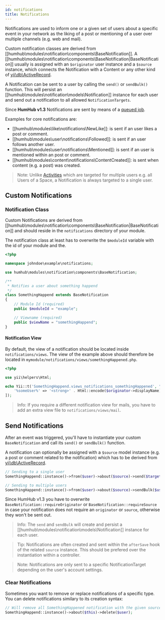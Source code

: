 ```yaml
---
id: notifications
title: Notifications
---
```


Notifications are used to inform one or a given set of users about a specific event in your network as the liking of a post or mentioning of a user over multiple channels (e.g. web and mail). 

Custom notification classes are derived from [[humhub\modules\notification\components\BaseNotification]].
A [[humhub\modules\notification\components\BaseNotification|BaseNotification]] usually is assigned with an
`$originator` user instance and a `$source` instance, which connects the Notification with a Content or any other kind of [yii\db\ActiveRecord](https://www.yiiframework.com/doc/api/2.0/yii-db-activerecord).

A Notification can be sent to a user by calling the `send()` or `sendBulk()` function. This will persist an [[humhub\modules\notification\models\Notification]] instance for each user and send out a notification to all allowed `NotificationTargets`.

Since **HumHub v1.3** Notifications are sent by means of a [queued job](../admin/asynchronous-tasks.md).

Examples for core notifications are:

 - [[humhub\modules\like\notifications\NewLike]]: is sent if an user likes a post or comment.
 - [[humhub\modules\user\notifications\Followed]]: is sent if an user follows another user.
 - [[humhub\modules\user\notifications\Mentioned]]: is sent if an user is mentioned within an post or comment.
 - [[humhub\modules\content\notifications\ContentCreated]]: is sent when content (e.g. a post) was created.

> Note: Unlike [Activities](activities.md) which are targeted for multiple users e.g. all Users of a Space, a Notification is always targeted to a single user.

## Custom Notifications

### Notification Class

Custom Notifications are derived from [[humhub\modules\notification\components\BaseNotification|BaseNotification]] and should reside in the `notifications` directory of your module.

The notification class at least has to overwrite the `$moduleId` variable with the id of your module and the.

```php
<?php

namespace johndoe\example\notifications;

use humhub\modules\notification\components\BaseNotification;

/**
 * Notifies a user about something happend
 */
class SomethingHappend extends BaseNotification
{
    // Module Id (required)
    public $moduleId = "example";

    // Viewname (required)
    public $viewName = "somethingHappend";
}
```

#### Notification View

By default, the view of a notification should be located inside `notifications/views`.
The view of the example above should therefore be located in `mymodule/notifications/views/somethingHappened.php`.

```php
<?php

use yii\helpers\Html;

echo Yii::t('SomethingHappend.views_notifications_somethingHappened', "%someUser% did something cool.", [
    '%someUser%' => '<strong>' . Html::encode($originator->displayName) . '</strong>'
]);
```

> Info: If you require a different notification view for mails, you have to add an extra view file to `notifications/views/mail`. 

## Send Notifications

After an event was triggered, you'll have to instantiate your custom `BaseNotification` and call its
`send()` or `sendBulk()` function.

A notification can optionally be assigned with a `$source` model instance (e.g. a post or comment related to the notification) which has to be derived from [yii\db\ActiveRecord](https://www.yiiframework.com/doc/api/2.0/yii-db-activerecord).

```php
// Sending to a single user
SomethingHappend::instance()->from($user)->about($source)->send($targetUser);

// Sending to multiple users
SomethingHappend::instance()->from($user)->about($source)->sendBulk($users);
```

Since HumHub v1.3 you have to overwrite `BaseNotification::requireOriginator` or `BaseNotification::requireSource` in case your notification does not require an
`originator` or `source`, otherwise they won't be sent out.

> Info: The `send` and `sendBulk` will create and persist a [[humhub\modules\notification\models\Notification]] instance for each user.

> Tip: Notifications are often created and sent within the `afterSave` hook of the related `source` instance. This should be prefered over the instantiation within a controller.

> Note: Notifications are only sent to a specific NotificationTarget depending on the user's account settings.

### Clear Notifications

Sometimes you want to remove or replace notifications of a specific type.
You can delete notifications similary to its creation syntax:

```php
// Will remove all SomethingHappened notification with the given source for the given $user
SomethingHappend::instance()->about($this)->delete($user);
```